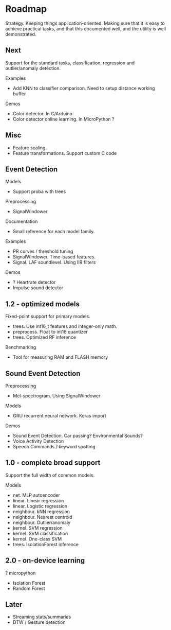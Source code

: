 
# Roadmap

Strategy. Keeping things application-oriented.
Making sure that it is easy to achieve practical tasks,
and that this documented well, and the utility is well demonstrated.

## Next

Support for the standard tasks,
classification, regression and outlier/anomaly detection.

Examples

- Add KNN to classifier comparison. Need to setup distance working buffer

Demos

- Color detector. In C/Arduino
- Color detector online learning. In MicroPython ?


## Misc

- Feature scaling.
- Feature transformations. Support custom C code

## Event Detection

Models

- Support proba with trees

Preprocessing

- SignalWindower

Documentation

- Small reference for each model family.

Examples

- PR curves / threshold tuning
- SignalWindower. Time-based features.
- Signal. LAF soundlevel. Using IIR filters

Demos

- ? Heartrate detector
- Impulse sound detector

## 1.2 - optimized models

Fixed-point support for primary models.

- trees. Use int16_t features and integer-only math.
- preprocess. Float to int16 quantizer
- trees. Optimized RF inference

Benchmarking

- Tool for measuring RAM and FLASH memory

## Sound Event Detection

Preprocessing

- Mel-spectrogram. Using SignalWindower

Models

- GRU recurrent neural network. Keras import

Demos

- Sound Event Detection.
Car passing? Environmental Sounds?
- Voice Activity Detection
- Speech Commands / keyword spotting

## 1.0 - complete broad support

Support the full width of common models.

Models

- net. MLP autoencoder
- linear. Linear regression
- linear. Logistic regression
- neighbour. kNN regression
- neighbour. Nearest centroid 
- neighbour. Outlier/anomaly
- kernel. SVM regression
- kernel. SVM classification
- kernel. One-class SVM
- trees. IsolationForest inference


## 2.0 - on-device learning

? micropython
- Isolation Forest
- Random Forest

## Later

- Streaming stats/summaries
- DTW / Gesture detection


